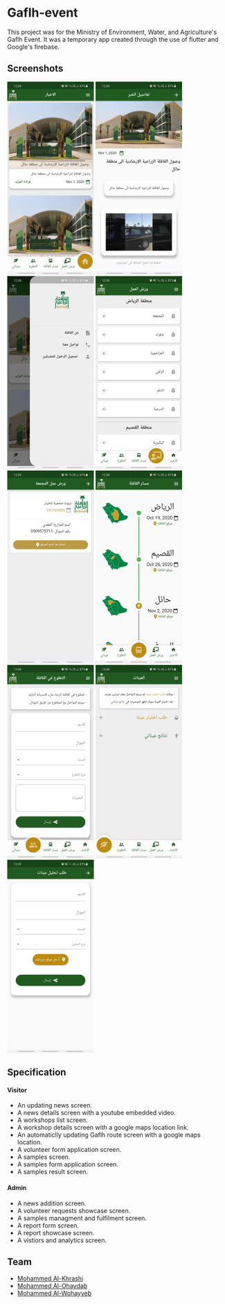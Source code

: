 # Gaflh-event
This project was for the  Ministry of Environment, Water, and Agriculture's Gaflh Event. It was a temporary app created through the use of flutter and Google's firebase.

## Screenshots
<img src="https://github.com/Omar-Al-Khathlan/Gaflh-event/blob/main/Screenshots/News%20Screen.jpg" width="200" /> <img src="https://github.com/Omar-Al-Khathlan/Gaflh-event/blob/main/Screenshots/News%20Details%20Screen.jpg" width="200" /> <img src="https://github.com/Omar-Al-Khathlan/Gaflh-event/blob/main/Screenshots/Drawer.jpg" width="200" /> <img src="https://github.com/Omar-Al-Khathlan/Gaflh-event/blob/main/Screenshots/Workshops%20Screen.jpg" width="200" /> <img src="https://github.com/Omar-Al-Khathlan/Gaflh-event/blob/main/Screenshots/Workshop%20Details%20Screen.jpg" width="200" /> <img src="https://github.com/Omar-Al-Khathlan/Gaflh-event/blob/main/Screenshots/The%20Caravan%20Route%20Screen.jpg" width="200" /> <img src="https://github.com/Omar-Al-Khathlan/Gaflh-event/blob/main/Screenshots/volunteering%20Screen.jpg" width="200" /> <img src="https://github.com/Omar-Al-Khathlan/Gaflh-event/blob/main/Screenshots/Samples%20Screen.jpg" width="200" /> <img src="https://github.com/Omar-Al-Khathlan/Gaflh-event/blob/main/Screenshots/Samples%20Request%20Screen.jpg" width="200" />

## Specification
#### Visitor
- An updating news screen.
- A news details screen with a youtube embedded video.
- A workshops list screen.
- A workshop details screen with a google maps location link.
- An automaticlly updating Gaflh route screen with a google maps location.
- A volunteer form application screen.
- A samples screen.
- A samples form application screen.
- A samples result screen.
#### Admin
- A news addition screen.
- A volunteer requests showcase screen.
- A samples managment and fulfilment screen.
- A report form screen.
- A report showcase screen.
- A vistiors and analytics screen.

## Team
- [Mohammed Al-Khrashi](https://github.com/MohammedAlkhrashi)
- [Mohammed Al-Ohaydab](https://github.com/MohammedAlohaydab)
- [Mohammed Al-Wohayyeb](https://github.com/m-alwohayyeb)
